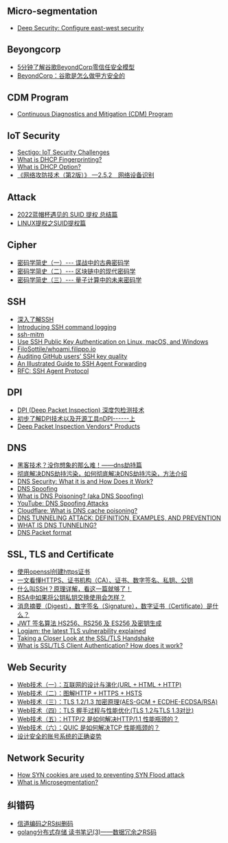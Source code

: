 ## Micro-segmentation
* [Deep Security: Configure east-west security][1]

## Beyongcorp
* [5分钟了解谷歌BeyondCorp零信任安全模型](https://www.aqniu.com/learn/65462.html)
* [BeyondCorp：谷歌是怎么做甲方安全的](https://zhuanlan.zhihu.com/p/163799105)

## CDM Program
* [Continuous Diagnostics and Mitigation (CDM) Program](https://www.cisa.gov/resources-tools/programs/continuous-diagnostics-and-mitigation-cdm-program)

## IoT Security
* [Sectigo: IoT Security Challenges](https://www.youtube.com/watch?v=zl2ZbdSeQVY&list=PLcBcI6CwYXkOHol-Su80anNMr7oDvZ-3-&index=3)
* [What is DHCP Fingerprinting?][6]
* [What is DHCP Option?](https://www.efficientip.com/glossary/dhcp-option/)
* [《网络攻防技术（第2版）》 —2.5.2　网络设备识别](https://bbs.huaweicloud.com/blogs/detail/138660)

## Attack
* [2022蓝帽杯遇见的 SUID 提权 总结篇](https://tttang.com/archive/1793/)
* [LINUX提权之SUID提权篇](https://juejin.cn/post/7163436481401323550)

## Cipher
* [密码学简史（一）--- 谍战中的古典密码学](https://blog.csdn.net/m0_37621078/article/details/103792795)
* [密码学简史（二）--- 区块链中的现代密码学](https://blog.csdn.net/m0_37621078/article/details/103795665)
* [密码学简史（三）--- 量子计算中的未来密码学](https://blog.csdn.net/m0_37621078/article/details/103814870)

## SSH
* [深入了解SSH](https://zhuanlan.zhihu.com/p/235610836)
* [Introducing SSH command logging](https://blog.cloudflare.com/ssh-command-logging/)
* [ssh-mitm](https://github.com/ssh-mitm/ssh-mitm)
* [Use SSH Public Key Authentication on Linux, macOS, and Windows](https://www.linode.com/docs/guides/use-public-key-authentication-with-ssh/)
* [FiloSottile/whoami.filippo.io](https://github.com/FiloSottile/whoami.filippo.io)
* [Auditing GitHub users’ SSH key quality](https://blog.benjojo.co.uk/post/auditing-github-users-keys)
* [An Illustrated Guide to SSH Agent Forwarding](http://unixwiz.net/techtips/ssh-agent-forwarding.html)
* [RFC: SSH Agent Protocol](https://datatracker.ietf.org/doc/html/draft-miller-ssh-agent-04)

## DPI
* [DPI (Deep Packet Inspection) 深度包检测技术](https://www.jianshu.com/p/c7cebdf1f9df)
* [初步了解DPI技术以及开源工具nDPI------上](https://blog.csdn.net/DeepGetNet/article/details/116308007)
* [Deep Packet Inspection Vendors* Products](https://www.thefastmode.com/deep-packet-inspection-vendors)

## DNS
* [黑客技术？没你想象的那么难！——dns劫持篇](https://cloud.tencent.com/developer/article/1197474)
* [彻底解决DNS劫持污染，如何彻底解决DNS劫持污染，方法介绍](https://blog.csdn.net/qq_35787254/article/details/120683933)
* [DNS Security: What it is and How Does it Work?](https://www.knowledgehut.com/blog/security/dns-security)
* [DNS Spoofing](https://www.pandasecurity.com/en/mediacenter/security/dns-spoofing/)
* [What is DNS Poisoning? (aka DNS Spoofing)](https://www.keyfactor.com/blog/what-is-dns-poisoning-and-dns-spoofing/)
* [YouTube: DNS Spoofing Attacks](https://www.youtube.com/watch?v=g-XZpTxusS8)
* [Cloudflare: What is DNS cache poisoning?](https://www.cloudflare.com/learning/dns/dns-cache-poisoning/)
* [DNS TUNNELING ATTACK: DEFINITION, EXAMPLES, AND PREVENTION](https://www.extrahop.com/resources/attacks/dns-tunneling/)
* [WHAT IS DNS TUNNELING?](https://www.infoblox.com/glossary/dns-tunneling/)
* [DNS Packet format](https://mislove.org/teaching/cs4700/spring11/handouts/project1-primer.pdf)

## SSL, TLS and Certificate
* [使用openssl创建https证书][2]
* [一文看懂HTTPS、证书机构（CA）、证书、数字签名、私钥、公钥][3]
* [什么叫SSH？原理详解，看这一篇就够了！](https://www.51cto.com/article/706122.html)
* [RSA中如果将公钥私钥交换使用会怎样？](https://www.zhihu.com/question/31602509)
* [消息摘要（Digest），数字签名（Signature），数字证书（Certificate）是什么？](https://blog.csdn.net/weter_drop/article/details/108066061)
* [JWT 签名算法 HS256、RS256 及 ES256 及密钥生成](https://www.cnblogs.com/kirito-c/p/12402066.html)
* [Logjam: the latest TLS vulnerability explained](https://blog.cloudflare.com/logjam-the-latest-tls-vulnerability-explained/)
* [Taking a Closer Look at the SSL/TLS Handshake](https://www.thesslstore.com/blog/explaining-ssl-handshake/)
* [What is SSL/TLS Client Authentication? How does it work?](https://comodosslstore.com/blog/what-is-ssl-tls-client-authentication-how-does-it-work.html)

## Web Security
* [Web技术（一）：互联网的设计与演化(URL + HTML + HTTP)](https://blog.csdn.net/m0_37621078/article/details/105543208)
* [Web技术（二）：图解HTTP + HTTPS + HSTS](https://blog.csdn.net/m0_37621078/article/details/105662287)
* [Web技术（三）：TLS 1.2/1.3 加密原理(AES-GCM + ECDHE-ECDSA/RSA)](https://blog.csdn.net/m0_37621078/article/details/106028622)
* [Web技术（四）：TLS 握手过程与性能优化(TLS 1.2与TLS 1.3对比)](https://blog.csdn.net/m0_37621078/article/details/106126033)
* [Web技术（五）：HTTP/2 是如何解决HTTP/1.1 性能瓶颈的？](https://blog.csdn.net/m0_37621078/article/details/106006303)
* [Web技术（六）：QUIC 是如何解决TCP 性能瓶颈的？](https://blog.csdn.net/m0_37621078/article/details/106506532)
* [设计安全的账号系统的正确姿势](https://blog.coderzh.com/2016/01/03/security-design/)

## Network Security
* [How SYN cookies are used to preventing SYN Flood attack][4]
* [What is Microsegmentation?][5]

## 纠错码
* [信道编码之RS纠删码](https://www.jianshu.com/p/a3316b8fb87f)
* [golang分布式存储 读书笔记(3)——数据冗余之RS码](https://www.jianshu.com/p/e3a83e694d4f)



[1]: https://help.deepsecurity.trendmicro.com/20_0/on-premise/appliance-nsxt3x-east-west.html
[2]: https://cloud.tencent.com/developer/article/1548350
[3]: https://www.jianshu.com/p/29e0ba31fb8d
[4]: https://www.geeksforgeeks.org/how-syn-cookies-are-used-to-preventing-syn-flood-attack/
[5]: https://www.paloaltonetworks.com/cyberpedia/what-is-microsegmentation
[6]: https://www.efficientip.com/glossary/dhcp-fingerprinting/

